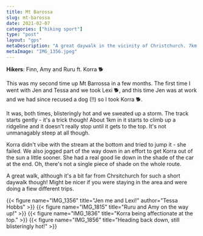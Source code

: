 ```yaml
---
title: Mt Barossa
slug: mt-barossa
date: 2021-02-07
categories: ["hiking sport"]
type: "post"
layout: "gps"
metaDescription: "A great daywalk in the vicinity of Christchurch. 7km round trip and < 3hrs."
metaImage: "IMG_1356.jpeg"
---
```


__Hikers__: Finn, Amy and Ruru ft. Korra 🐕

This was my second time up Mt Barrossa in a few months. The first time I went with Jen and Tessa and we took Lexi 🐕, and this time Jen was at work and we had since recused a dog (!!) so I took Korra 🐕.

It was, both times, blisteringly hot and we sweated up a storm. The track starts gently - it's a trick though! About 1km in it starts to climb up a ridgeline and it doesn't really stop until it gets to the top. It's not unmanagably steep at all though.

Korra didn't vibe with the stream at the bottom and tried to jump it - she failed. We also jogged part of the way down in an effort to get Korra out of the sun a little sooner. She had a real good lie down in the shade of the car at the end. Oh, there's not a single piece of shade on the whole route.

A great walk, although it's a bit far from Chrsitchurch for such a short daywalk though! Might be nicer if you were staying in the area and were doing a fiew different trips.

{{< figure name="IMG_1356" title="Jen me and Lexi!" author="Tessa Hobbs" >}}
{{< figure name="IMG_1815" title="Ruru and Amy on the way up!" >}}
{{< figure name="IMG_1836" title="Korra being affectionate at the top." >}}
{{< figure name="IMG_1856" title="Heading back down, still blisteringly hot!" >}}
